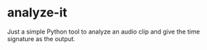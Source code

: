 # analyze-it
Just a simple Python tool to analyze an audio clip and give the time signature as the output.